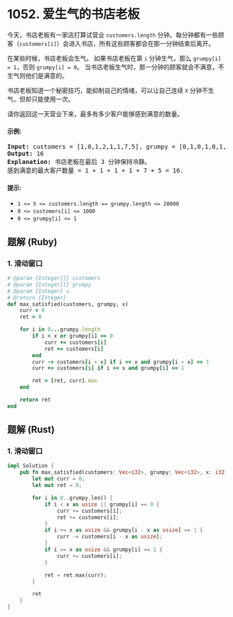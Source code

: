 # 1052. 爱生气的书店老板
今天，书店老板有一家店打算试营业 ```customers.length``` 分钟。每分钟都有一些顾客（```customers[i]```）会进入书店，所有这些顾客都会在那一分钟结束后离开。

在某些时候，书店老板会生气。 如果书店老板在第 ```i``` 分钟生气，那么 ```grumpy[i] = 1```，否则 ```grumpy[i] = 0```。 当书店老板生气时，那一分钟的顾客就会不满意，不生气则他们是满意的。

书店老板知道一个秘密技巧，能抑制自己的情绪，可以让自己连续 ```X``` 分钟不生气，但却只能使用一次。

请你返回这一天营业下来，最多有多少客户能够感到满意的数量。

#### 示例:
<pre>
<strong>Input:</strong> customers = [1,0,1,2,1,1,7,5], grumpy = [0,1,0,1,0,1,0,1], X = 3
<strong>Output:</strong> 16
<strong>Explanation:</strong> 书店老板在最后 3 分钟保持冷静。
感到满意的最大客户数量 = 1 + 1 + 1 + 1 + 7 + 5 = 16.
</pre>

#### 提示:
* ```1 <= X <= customers.length == grumpy.length <= 20000```
* ```0 <= customers[i] <= 1000```
* ```0 <= grumpy[i] <= 1```

## 题解 (Ruby)

### 1. 滑动窗口
```Ruby
# @param {Integer[]} customers
# @param {Integer[]} grumpy
# @param {Integer} x
# @return {Integer}
def max_satisfied(customers, grumpy, x)
    curr = 0
    ret = 0

    for i in 0...grumpy.length
        if i < x or grumpy[i] == 0
            curr += customers[i]
            ret += customers[i]
        end
        curr -= customers[i - x] if i >= x and grumpy[i - x] == 1
        curr += customers[i] if i >= x and grumpy[i] == 1

        ret = [ret, curr].max
    end

    return ret
end
```

## 题解 (Rust)

### 1. 滑动窗口
```Rust
impl Solution {
    pub fn max_satisfied(customers: Vec<i32>, grumpy: Vec<i32>, x: i32) -> i32 {
        let mut curr = 0;
        let mut ret = 0;

        for i in 0..grumpy.len() {
            if i < x as usize || grumpy[i] == 0 {
                curr += customers[i];
                ret += customers[i];
            }
            if i >= x as usize && grumpy[i - x as usize] == 1 {
                curr -= customers[i - x as usize];
            }
            if i >= x as usize && grumpy[i] == 1 {
                curr += customers[i];
            }

            ret = ret.max(curr);
        }

        ret
    }
}
```
